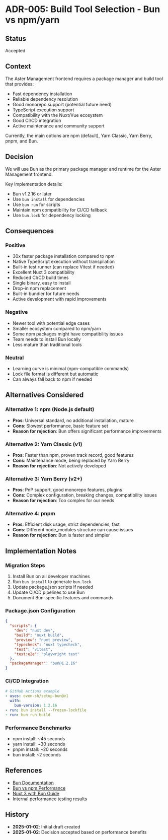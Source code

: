 # ADR-005: Build Tool Selection - Bun vs npm/yarn

## Status
Accepted

## Context
The Aster Management frontend requires a package manager and build tool that provides:
- Fast dependency installation
- Reliable dependency resolution
- Good monorepo support (potential future need)
- TypeScript execution support
- Compatibility with the Nuxt/Vue ecosystem
- Good CI/CD integration
- Active maintenance and community support

Currently, the main options are npm (default), Yarn Classic, Yarn Berry, pnpm, and Bun.

## Decision
We will use Bun as the primary package manager and runtime for the Aster Management frontend.

Key implementation details:
- Bun v1.2.16 or later
- Use `bun install` for dependencies
- Use `bun run` for scripts
- Maintain npm compatibility for CI/CD fallback
- Use `bun.lock` for dependency locking

## Consequences

### Positive
- 30x faster package installation compared to npm
- Native TypeScript execution without transpilation
- Built-in test runner (can replace Vitest if needed)
- Excellent Nuxt 3 compatibility
- Reduced CI/CD build times
- Single binary, easy to install
- Drop-in npm replacement
- Built-in bundler for future needs
- Active development with rapid improvements

### Negative
- Newer tool with potential edge cases
- Smaller ecosystem compared to npm/yarn
- Some npm packages might have compatibility issues
- Team needs to install Bun locally
- Less mature than traditional tools

### Neutral
- Learning curve is minimal (npm-compatible commands)
- Lock file format is different but automatic
- Can always fall back to npm if needed

## Alternatives Considered

### Alternative 1: npm (Node.js default)
- **Pros**: Universal standard, no additional installation, mature
- **Cons**: Slowest performance, basic feature set
- **Reason for rejection**: Bun offers significant performance improvements

### Alternative 2: Yarn Classic (v1)
- **Pros**: Faster than npm, proven track record, good features
- **Cons**: Maintenance mode, being replaced by Yarn Berry
- **Reason for rejection**: Not actively developed

### Alternative 3: Yarn Berry (v2+)
- **Pros**: PnP support, good monorepo features, plugins
- **Cons**: Complex configuration, breaking changes, compatibility issues
- **Reason for rejection**: Too complex for our needs

### Alternative 4: pnpm
- **Pros**: Efficient disk usage, strict dependencies, fast
- **Cons**: Different node_modules structure can cause issues
- **Reason for rejection**: Bun is faster and simpler

## Implementation Notes

### Migration Steps
1. Install Bun on all developer machines
2. Run `bun install` to generate `bun.lock`
3. Update package.json scripts if needed
4. Update CI/CD pipelines to use Bun
5. Document Bun-specific features and commands

### Package.json Configuration
```json
{
  "scripts": {
    "dev": "nuxt dev",
    "build": "nuxt build",
    "preview": "nuxt preview",
    "typecheck": "nuxt typecheck",
    "test": "vitest",
    "test:e2e": "playwright test"
  },
  "packageManager": "bun@1.2.16"
}
```

### CI/CD Integration
```yaml
# GitHub Actions example
- uses: oven-sh/setup-bun@v1
  with:
    bun-version: 1.2.16
- run: bun install --frozen-lockfile
- run: bun run build
```

### Performance Benchmarks
- npm install: ~45 seconds
- yarn install: ~30 seconds
- pnpm install: ~20 seconds
- bun install: ~2 seconds

## References
- [Bun Documentation](https://bun.sh/)
- [Bun vs npm Performance](https://bun.sh/blog/bun-v1.0#speed)
- [Nuxt 3 with Bun Guide](https://nuxt.com/docs/getting-started/installation#bun)
- Internal performance testing results

## History
- **2025-01-02**: Initial draft created
- **2025-01-02**: Decision accepted based on performance benefits